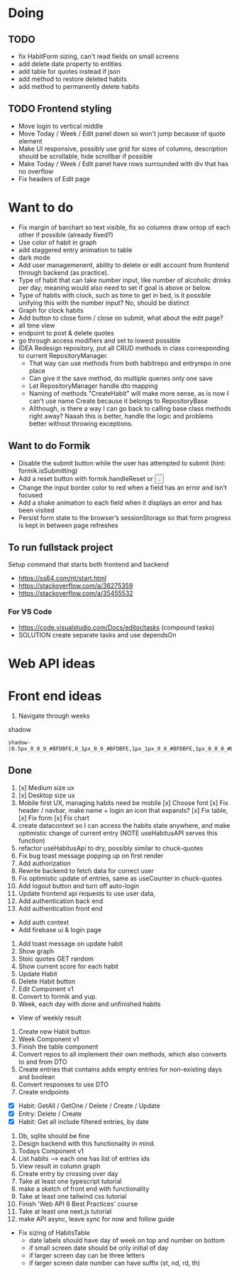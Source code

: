 # Doing

## TODO

- fix HabitForm sizing, can't read fields on small screens
- add delete date property to entities
- add table for quotes instead if json
- add method to restore deleted habits
- add method to permanently delete habits

## TODO Frontend styling

- Move login to vertical middle
- Move Today / Week / Edit panel down so won't jump because of quote element
- Make UI responsive, possibly use grid for sizes of columns, description should be scrollable, hide scrollbar if possible
- Make Today / Week / Edit panel have rows surrounded with div that has no overflow
- Fix headers of Edit page

# Want to do

- Fix margin of barchart so text visible, fix so columns draw ontop of each other if possible (already fixed?)
- Use color of habit in graph
- add staggered entry animation to table
- dark mode
- Add user managemenent, ability to delete or edit account from frontend through backend (as practice).
- Type of habit that can take number input, like number of alcoholic drinks per day, meaning would also need to set if goal is above or below.
- Type of habits with clock, such as time to get in bed, is it possible unifying this with the number input? No, should be distinct
- Graph for clock habits
- Add button to close form / close on submit, what about the edit page?
- all time view
- endpoint to post & delete quotes
- go through access modifiers and set to lowest possible
- IDEA Redesign repository, put all CRUD methods in class corresponding to current RepositoryManager.
  - That way can use methods from both habitrepo and entryrepo in one place
  - Can give it the save method, do multiple queries only one save
  - Let RepositoryManager handle dto mapping
  - Naming of methods "CreateHabit" will make more sense, as is now I can't use name Create because it belongs to RepositoryBase
  - Allthough, is there a way I can go back to calling base class methods right away? Naaah this is better, handle the logic and problems better without throwing exceptions.

## Want to do Formik

- Disable the submit button while the user has attempted to submit (hint: formik.isSubmitting)
- Add a reset button with formik.handleReset or <button type="reset">.
- Change the input border color to red when a field has an error and isn’t focused
- Add a shake animation to each field when it displays an error and has been visited
- Persist form state to the browser’s sessionStorage so that form progress is kept in between page refreshes

## To run fullstack project

Setup command that starts both frontend and backend

- https://ss64.com/nt/start.html
- https://stackoverflow.com/a/36275359
- https://stackoverflow.com/a/35455532

### For VS Code

- https://code.visualstudio.com/Docs/editor/tasks (compound tasks)
- SOLUTION create separate tasks and use dependsOn

# Web API ideas

# Front end ideas

1. Navigate through weeks

shadow

```
shadow-[0.5px_0_0_0_#BFDBFE,0_1px_0_0_#BFDBFE,1px_1px_0_0_#BFDBFE,1px_0_0_0_#BFDBFE_inset,0_1px_0_0_#BFDBFE_inset]
```

## Done

1. [x] Medium size ux
2. [x] Desktop size ux
3. Mobile first UX, managing habits need be mobile
   [x] Choose font
   [x] Fix header / navbar, make name + login an icon that expands?
   [x] Fix table,
   [x] Fix form
   [x] Fix chart
4. create datacontext so I can access the habits state anywhere, and make optimistic change of current entry (NOTE useHabitusAPI serves this function)
5. refactor useHabitusApi to dry, possibly similar to chuck-quotes
6. Fix bug toast message popping up on first render
7. Add authorization
8. Rewrite backend to fetch data for correct user
9. Fix optimistic update of entries, same as useCounter in chuck-quotes
10. Add logout button and turn off auto-login
11. Update frontend api requests to use user data,
12. Add authentication back end
13. Add authentication front end

- Add auth context
- Add firebase ui & login page

1.  Add toast message on update habit
2.  Show graph
3.  Stoic quotes GET random
4.  Show current score for each habit
5.  Update Habit
6.  Delete Habit button
7.  Edit Component v1
8.  Convert to formik and yup.
9.  Week, each day with done and unfinished habits

- View of weekly result

1.  Create new Habit button
2.  Week Component v1
3.  Finish the table component
4.  Convert repos to all implement their own methods, which also converts to and from DTO
5.  Create entries that contains adds empty entries for non-existing days and boolean
6.  Convert responses to use DTO
7.  Create endpoints

- [x] Habit: GetAll / GetOne / Delete / Create / Update
- [x] Entry: Delete / Create
- [x] Habit: Get all include filtered entries, by date

1.  Db, sqlite should be fine
2.  Design backend with this functionality in mind.
3.  Todays Component v1
4.  List habits --> each one has list of entries ids
5.  View result in column graph
6.  Create entry by crossing over day
7.  Take at least one typescript tutorial
8.  make a sketch of front end with functionality
9.  Take at least one tailwind css tutorial
10. Finish 'Web API 6 Best Practices' course
11. Take at least one next.js tutorial
12. make API async, leave sync for now and follow guide

- Fix sizing of HabitsTable
  - date labels should have day of week on top and number on bottom
  - if small screen date should be only initial of day
  - if larger screen day can be three letters
  - if larger screen date number can have suffix (st, nd, rd, th)
